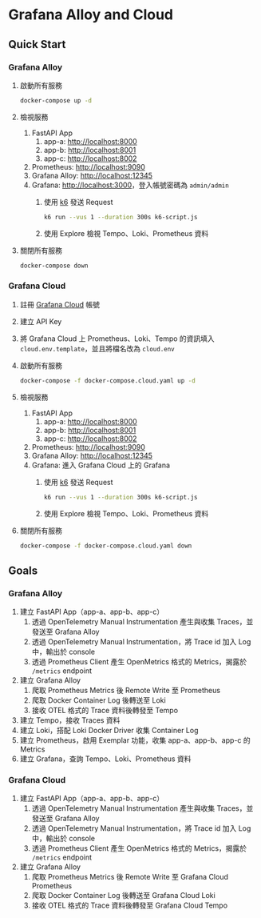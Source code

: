# Grafana Alloy and Cloud

## Quick Start

### Grafana Alloy

1. 啟動所有服務

    ```bash
    docker-compose up -d
    ```

2. 檢視服務
   1. FastAPI App
      1. app-a: [http://localhost:8000](http://localhost:8000)
      2. app-b: [http://localhost:8001](http://localhost:8001)
      3. app-c: [http://localhost:8002](http://localhost:8002)
   2. Prometheus: [http://localhost:9090](http://localhost:9090)
   3. Grafana Alloy: [http://localhost:12345](http://localhost:12345)
   4. Grafana: [http://localhost:3000](http://localhost:3000)，登入帳號密碼為 `admin/admin`
      1. 使用 [k6](https://k6.io/) 發送 Request

            ```bash
            k6 run --vus 1 --duration 300s k6-script.js
            ```

      2. 使用 Explore 檢視 Tempo、Loki、Prometheus 資料
3. 關閉所有服務

    ```bash
    docker-compose down
    ```

### Grafana Cloud

1. 註冊 [Grafana Cloud](https://grafana.com/auth/sign-up) 帳號
2. 建立 API Key
3. 將 Grafana Cloud 上 Prometheus、Loki、Tempo 的資訊填入 `cloud.env.template`，並且將檔名改為 `cloud.env`
4. 啟動所有服務

    ```bash
    docker-compose -f docker-compose.cloud.yaml up -d
    ```

5. 檢視服務
   1. FastAPI App
      1. app-a: [http://localhost:8000](http://localhost:8000)
      2. app-b: [http://localhost:8001](http://localhost:8001)
      3. app-c: [http://localhost:8002](http://localhost:8002)
   2. Prometheus: [http://localhost:9090](http://localhost:9090)
   3. Grafana Alloy: [http://localhost:12345](http://localhost:12345)
   4. Grafana: 進入 Grafana Cloud 上的 Grafana
      1. 使用 [k6](https://k6.io/) 發送 Request

            ```bash
            k6 run --vus 1 --duration 300s k6-script.js
            ```

      2. 使用 Explore 檢視 Tempo、Loki、Prometheus 資料
6. 關閉所有服務

    ```bash
    docker-compose -f docker-compose.cloud.yaml down
    ```

## Goals

### Grafana Alloy

1. 建立 FastAPI App（app-a、app-b、app-c）
   1. 透過 OpenTelemetry Manual Instrumentation 產生與收集 Traces，並發送至 Grafana Alloy
   2. 透過 OpenTelemetry Manual Instrumentation，將 Trace id 加入 Log 中，輸出於 console
   3. 透過 Prometheus Client 產生 OpenMetrics 格式的 Metrics，揭露於 `/metrics` endpoint
2. 建立 Grafana Alloy
   1. 爬取 Prometheus Metrics 後 Remote Write 至 Prometheus
   2. 爬取 Docker Container Log 後轉送至 Loki
   3. 接收 OTEL 格式的 Trace 資料後轉發至 Tempo
3. 建立 Tempo，接收 Traces 資料
4. 建立 Loki，搭配 Loki Docker Driver 收集 Container Log
5. 建立 Prometheus，啟用 Exemplar 功能，收集 app-a、app-b、app-c 的 Metrics
6. 建立 Grafana，查詢 Tempo、Loki、Prometheus 資料

### Grafana Cloud

1. 建立 FastAPI App（app-a、app-b、app-c）
   1. 透過 OpenTelemetry Manual Instrumentation 產生與收集 Traces，並發送至 Grafana Alloy
   2. 透過 OpenTelemetry Manual Instrumentation，將 Trace id 加入 Log 中，輸出於 console
   3. 透過 Prometheus Client 產生 OpenMetrics 格式的 Metrics，揭露於 `/metrics` endpoint
2. 建立 Grafana Alloy
   1. 爬取 Prometheus Metrics 後 Remote Write 至 Grafana Cloud Prometheus
   2. 爬取 Docker Container Log 後轉送至 Grafana Cloud Loki
   3. 接收 OTEL 格式的 Trace 資料後轉發至 Grafana Cloud Tempo
